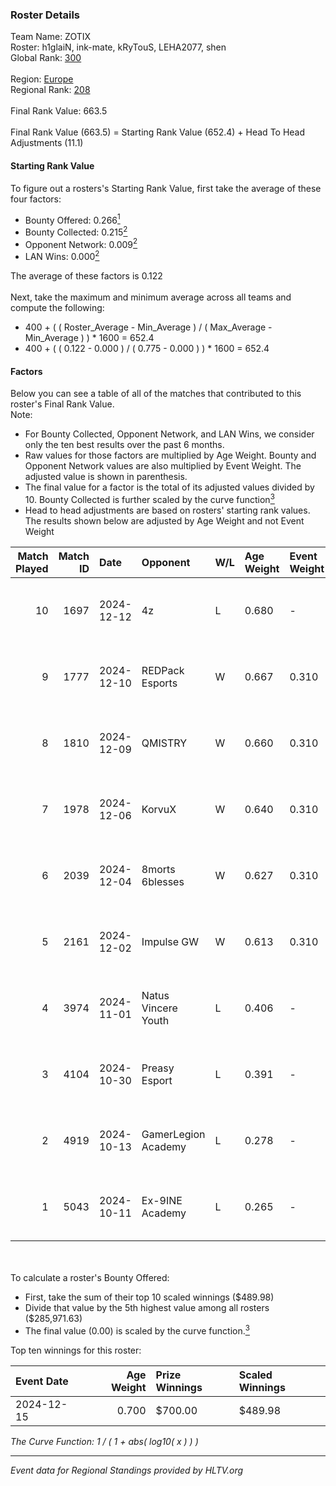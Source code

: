 ### Roster Details<br />
Team Name: ZOTIX<br />
Roster: h1glaiN, ink-mate, kRyTouS, LEHA2077, shen<br />
Global Rank: [300](../../standings_global_2025_02_28.md)<br />
<br />
Region: [Europe]( ../../standings_europe_2025_02_28.md)<br />
Regional Rank: [208]( ../../standings_europe_2025_02_28.md)<br />
<br />
Final Rank Value:  663.5<br />
<br />
Final Rank Value (663.5) = Starting Rank Value (652.4) + Head To Head Adjustments (11.1)<br />

#### Starting Rank Value<br />
To figure out a rosters's Starting Rank Value, first take the average of these four factors:<br />
- Bounty Offered: 0.266[<sup>1</sup>](#table2)
- Bounty Collected: 0.215[<sup>2</sup>](#table1)
- Opponent Network: 0.009[<sup>2</sup>](#table1)
- LAN Wins: 0.000[<sup>2</sup>](#table1)

The average of these factors is 0.122<br />
<br />
Next, take the maximum and minimum average across all teams and compute the following:<br />
- 400 + ( ( Roster_Average - Min_Average ) / ( Max_Average - Min_Average ) ) * 1600 = 652.4
- 400 + ( ( 0.122 - 0.000 ) / ( 0.775 - 0.000 ) ) * 1600 = 652.4


#### Factors<br />
Below you can see a table of all of the matches that contributed to this roster's Final Rank Value.<br />
Note:<br />

- For Bounty Collected, Opponent Network, and LAN Wins, we consider only the ten best results over the past 6 months.
- Raw values for those factors are multiplied by Age Weight. Bounty and Opponent Network values are also multiplied by Event Weight. The adjusted value is shown in parenthesis.
- The final value for a factor is the total of its adjusted values divided by 10. Bounty Collected is further scaled by the curve function[<sup>3</sup>](#curveFunction)
- Head to head adjustments are based on rosters' starting rank values. The results shown below are adjusted by Age Weight and not Event Weight
<span id="table1"></span><br />


| Match Played | Match ID | Date       | Opponent            | W/L | Age Weight | Event Weight | Bounty Collected | Opponent Network | LAN Wins  | H2H Adj. | Roster                                         |
| -: | -: | :- | :- | :- | :- | :- | :- | :- | :- | -: | :- |
|           10 |     1697 | 2024-12-12 | 4z                  | L   | 0.680      | -            | -                | -                | -         |   -10.80 | h1glaiN, ink-mate, kRyTouS, LEHA2077, shen     |
|            9 |     1777 | 2024-12-10 | REDPack Esports     | W   | 0.667      | 0.310        | 0.002 (0.000)    | 0.092 (0.019)    | 0 (0.000) |     9.14 | h1glaiN, ink-mate, kRyTouS, LEHA2077, shen     |
|            8 |     1810 | 2024-12-09 | QMISTRY             | W   | 0.660      | 0.310        | 0.001 (0.000)    | 0.030 (0.006)    | 0 (0.000) |     9.57 | Ganginho, h1glaiN, ink-mate, kRyTouS, LEHA2077 |
|            7 |     1978 | 2024-12-06 | KorvuX              | W   | 0.640      | 0.310        | 0.001 (0.000)    | 0.131 (0.026)    | 0 (0.000) |     9.25 | Ganginho, h1glaiN, ink-mate, kRyTouS, LEHA2077 |
|            6 |     2039 | 2024-12-04 | 8morts 6blesses     | W   | 0.627      | 0.310        | 0.000 (0.000)    | 0.000 (0.000)    | 0 (0.000) |     3.92 | Ganginho, h1glaiN, ink-mate, kRyTouS, LEHA2077 |
|            5 |     2161 | 2024-12-02 | Impulse GW          | W   | 0.613      | 0.310        | 0.008 (0.001)    | 0.186 (0.035)    | 0 (0.000) |    12.55 | Ganginho, h1glaiN, ink-mate, kRyTouS, LEHA2077 |
|            4 |     3974 | 2024-11-01 | Natus Vincere Youth | L   | 0.406      | -            | -                | -                | -         |    -8.87 | Ganginho, h1glaiN, ink-mate, LEHA2077, shen    |
|            3 |     4104 | 2024-10-30 | Preasy Esport       | L   | 0.391      | -            | -                | -                | -         |    -3.41 | Ganginho, h1glaiN, ink-mate, LEHA2077, shen    |
|            2 |     4919 | 2024-10-13 | GamerLegion Academy | L   | 0.278      | -            | -                | -                | -         |    -5.56 | h1glaiN, ink-mate, kRyTouS, LEHA2077, shen     |
|            1 |     5043 | 2024-10-11 | Ex-9INE Academy     | L   | 0.265      | -            | -                | -                | -         |    -4.70 | h1glaiN, ink-mate, kRyTouS, LEHA2077, shen     |

<br />
<span id="table2"></span><br />
To calculate a roster's Bounty Offered:<br />

- First, take the sum of their top 10 scaled winnings ($489.98)
- Divide that value by the 5th highest value among all rosters ($285,971.63)
- The final value (0.00) is scaled by the curve function.[<sup>3</sup>](#curveFunction)

Top ten winnings for this roster:<br />

| Event Date | Age Weight | Prize Winnings | Scaled Winnings |
| :- | -: | :- | :- |
| 2024-12-15 |      0.700 | $700.00        | $489.98         |


<span id="curveFunction"></span>_The Curve Function: 1 / ( 1 + abs( log10( x ) ) )_<br />

---
_Event data for Regional Standings provided by HLTV.org_<br />
